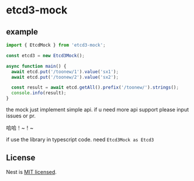 # etcd3-mock

## example

```typescript
import { EtcdMock } from 'etcd3-mock';

const etcd3 = new Etcd3Mock();

async function main() {
  await etcd.put('/toonew/1').value('sx1');
  await etcd.put('/toonew/2').value('sx2');

  const result = await etcd.getAll().prefix('/toonew/').strings();
  console.info(result);
}
```

the mock just implement simple api. if u need more api support please input issues or pr.

哈哈！~！~

if use the library in typescript code. need `Etcd3Mock as Etcd3`


## License

Nest is [MIT licensed](LICENSE).
